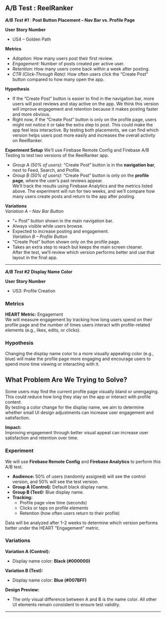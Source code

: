## A/B Test : ReelRanker


***A/B Test #1*** : 
**Post Button Placement – Nav Bar vs. Profile Page**

**User Story Number**
- US4 – Golden Path

**Metrics**
- *Adoption:* How many users post their first review.  
- *Engagement:* Number of posts created per active user.  
- *Retention:* How many users come back within a week after posting.  
- *CTR (Click-Through Rate):* How often users click the “Create Post” button compared to how many open the app.  

**Hypothesis**  
- If the “Create Post” button is easier to find in the navigation bar, more users will post reviews and stay active on the app. We think this version will improve engagement and retention because it makes posting faster and more obvious.
- Right now, if the “Create Post” button is only on the profile page, users might not notice it or take the extra step to post. This could make the app feel less interactive. By testing both placements, we can find which version helps users post more easily and increases the overall activity on ReelRanker.

**Experiment Setup**
We’ll use Firebase Remote Config and Firebase A/B Testing to test two versions of the ReelRanker app.
- *Group A (50% of users):* “Create Post” button is in the **navigation bar**, next to Feed, Search, and Profile.  
- *Group B (50% of users):* “Create Post” button is only on the **profile page**, where the user’s past reviews appear.  
We’ll track the results using Firebase Analytics and the metrics listed above. The experiment will run for two weeks, and we’ll compare how many users create posts and return to the app after posting.

**Variations**  
*Variation A – Nav Bar Button*
- “+ Post” button shown in the main navigation bar.  
- Always visible while users browse.  
- Expected to increase posting and engagement.  
*Variation B – Profile Button*  
- “Create Post” button shown only on the profile page.  
- Takes an extra step to reach but keeps the main screen cleaner.  
After the test, we’ll review which version performs better and use that layout in the final app.

---

***A/B Test #2***
**Display Name Color**

**User Story Number**
- US3: Profile Creation

### Metrics
**HEART Metric:** Engagement  
We will measure engagement by tracking how long users spend on their profile page and the number of times users interact with profile-related elements (e.g., likes, edits, or clicks).  


### Hypothesis
Changing the display name color to a more visually appealing color (e.g., blue) will make the profile page more engaging and encourage users to spend more time viewing or interacting with it.  

## What Problem Are We Trying to Solve?
Some users may find the current profile page visually bland or unengaging. This could reduce how long they stay on the app or interact with profile content.  
By testing a color change for the display name, we aim to determine whether small UI design adjustments can increase user engagement and satisfaction.  

**Impact:**  
Improving engagement through better visual appeal can increase user satisfaction and retention over time.

### Experiment
We will use **Firebase Remote Config** and **Firebase Analytics** to perform this A/B test.

- **Audience:** 50% of users (randomly assigned) will see the control version, and 50% will see the test version.  
- **Group A (Control):** Default black display name.  
- **Group B (Test):** Blue display name.  
- **Tracking:**  
  - Profile page view time (seconds)  
  - Clicks or taps on profile elements  
  - Retention (how often users return to their profile)  

Data will be analyzed after 1–2 weeks to determine which version performs better under the HEART “Engagement” metric.

### Variations
**Variation A (Control):**
- Display name color: **Black (#000000)**  

**Variation B (Test):**
- Display name color: **Blue (#007BFF)**  

**Design Preview:**
- The only visual difference between A and B is the name color. All other UI elements remain consistent to ensure test validity.

---

